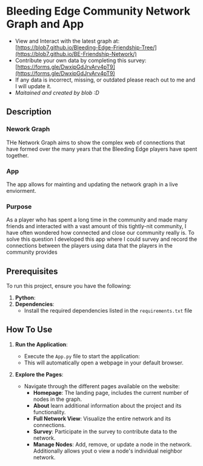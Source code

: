 # Bleeding Edge Community Network Graph and App
- View and Interact with the latest graph at: [https://blob7.github.io/Bleeding-Edge-Friendship-Tree/](https://blob7.github.io/BE-Friendship-Network/)
- Contribute your own data by completing this survey: [https://forms.gle/DwxipGdJrvArv4pT9](https://forms.gle/DwxipGdJrvArv4pT9)
- If any data is incorrect, missing, or outdated please reach out to me and I will update it.
- *Maitained and created by blob :D*

## Description
### Nework Graph
THe Network Graph aims to show the complex web of connections that have formed over the many years that the Bleeding Edge players have spent together.  
### App
The app allows for mainting and updating the network graph in a live enviorment. 

### Purpose
As a player who has spent a long time in the community and made many friends and interacted with a vast amount of this tightly-nit community, I have often wondered how connected and close our community really is. To solve this question I developed this app where I could survey and record the connections between the players using data that the players in the community provides


## Prerequisites

To run this project, ensure you have the following:

1. **Python**:
2. **Dependencies**:
   - Install the required dependencies listed in the `requirements.txt` file

## How To Use

1. **Run the Application**:
   - Execute the `App.py` file to start the application:
   - This will automatically open a webpage in your default browser.

2. **Explore the Pages**:
   - Navigate through the different pages available on the website:
     - **Homepage**: The landing page, includes the current number of nodes in the graph.
     - **About** learn additional information about the project and its functionality.
     - **Full Network View**: Visualize the entire network and its connections.
     - **Survey**: Participate in the survey to contribute data to the network.
     - **Manage Nodes**: Add, remove, or update a node in the network. Additionally allows yout o view a node's individual neighbor network.
